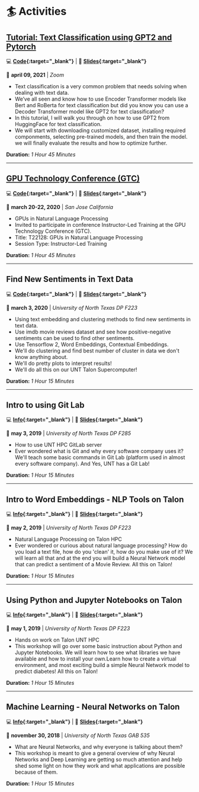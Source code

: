 # **:surfer: Activities**

## **[Tutorial: Text Classification using GPT2 and Pytorch](https://www.aicamp.ai/event/eventdetails/W2021040910)**

:computer: **[Code](https://github.com/gmihaila/ml_things/blob/master/notebooks/pytorch/gpt2_finetune_classification.ipynb){:target="_blank"}** | :movie_camera: **[Slides](https://gmihaila.github.io/docs/markdown/activities/text_classification_using_gpt2_and_pytorch/slides.html){:target="_blank"}**

:calendar: **april 09, 2021** |
*Zoom*

* Text classification is a very common problem that needs solving when dealing with text data.
* We’ve all seen and know how to use Encoder Transformer models like Bert and RoBerta for text classification but did you know you can use a Decoder Transformer model like GPT2 for text classification?
* In this tutorial, I will walk you through on how to use GPT2 from HuggingFace for text classification.
* We will start with downloading customized dataset, installing required componments, selecting pre-trained models, and then train the model. we will finally evaluate the results and how to optimize further.


**Duration:** *1 Hour 45 Minutes*

-------------------------



## **[GPU Technology Conference (GTC)](https://www.nvidia.com/en-us/gtc/)**

:computer: **[Code](https://github.com/gmihaila/gtc2020_instructor_training){:target="_blank"}** | :movie_camera: **[Slides](https://gmihaila.github.io/presentations/gtc2020.html){:target="_blank"}**

:calendar: **march 20-22, 2020** |
*San Jose California*

* GPUs in Natural Language Processing
* Invited to participate in conference Instructor-Led Training at the GPU Technology Conference (GTC).
* Title: T22128: GPUs in Natural Language Processing
* Session Type: Instructor-Led Training

**Duration:** *1 Hour 45 Minutes*

-------------------------

## **Find New Sentiments in Text Data**

:computer: **[Code](https://github.com/gmihaila/unt_hpc/tree/master/workshops/march_3_2019){:target="_blank"}** | 
:movie_camera: **[Slides](https://gmihaila.github.io/presentations/find_new_sentiment.html){:target="_blank"}**

:calendar: **march 3, 2020** |
*University of North Texas DP F223*

* Using text embedding and clustering methods to find new sentiments in text data.
* Use imdb movie reviews dataset and see how positive-negative sentiments can be used to find other sentiments.
* Use Tensorflow 2, Word Embeddings, Contextual Embeddings.
* We'll do clustering and find best number of cluster in data we don't know anything about.
* We'll do pretty plots to interpret results!
* We'll do all this on our UNT Talon Supercomputer!

**Duration:** *1 Hour 15 Minutes*

-------------------------

## **Intro to using Git Lab**

:computer: **[Info](https://unt-rits.github.io/){:target="_blank"}** | 
:movie_camera: **[Slides](https://gmihaila.github.io/presentations/talon_gitlab_intro.html){:target="_blank"}**

:calendar: **may 3, 2019** |
*University of North Texas DP F285*

* How to use UNT HPC GitLab server
* Ever wondered what is Git and why every software company uses it? We'll teach some basic commands in Git Lab (platform used in almost every software company). And Yes, UNT has a Git Lab!

**Duration:** *1 Hour 15 Minutes*

-------------------------

## **Intro to Word Embeddings - NLP Tools on Talon**

:computer: **[Info](https://unt-rits.github.io/){:target="_blank"}** | 
:movie_camera: **[Slides](https://gmihaila.github.io/presentations/talon_word_emb_intro.html){:target="_blank"}**

:calendar: **may 2, 2019** |
*University of North Texas DP F223*

* Natural Language Processing on Talon HPC
* Ever wondered or curious about natural language processing? How do you load a text file, how do you 'clean' it, how do you make use of it? We will learn all that and at the end you will build a Neural Network model that can predict a sentiment of a Movie Review. All this on Talon!

**Duration:** *1 Hour 15 Minutes*

-------------------------

## **Using Python and Jupyter Notebooks on Talon**

:computer: **[Info](https://unt-rits.github.io/){:target="_blank"}** | 
:movie_camera: **[Slides](https://gmihaila.github.io/presentations/talon_python_jupyter.html){:target="_blank"}**

:calendar: **may 1, 2019** |
*University of North Texas DP F223*

* Hands on work on Talon UNT HPC
* This workshop will go over some basic instruction about Python and Jupyter Notebooks. We will learn how to see what libraries we have available and how to install your own.Learn how to create a virtual environment, and most exciting build a simple Neural Network model to predict diabetes! All this on Talon!

**Duration:** *1 Hour 15 Minutes*

-------------------------

## **Machine Learning - Neural Networks on Talon**

:computer: **[Info](https://unt-rits.github.io){:target="_blank"}** | 
:movie_camera: **[Slides](https://gmihaila.github.io/presentations/deep_learning_workshop.html){:target="_blank"}**

:calendar: **november 30, 2018** |
*University of North Texas GAB 535*


* What are Neural Networks, and why everyone is talking about them?
* This workshop is meant to give a general overview of why Neural Networks and Deep Learning are getting so much attention and help shed some light on how they work and what applications are possible because of them.

**Duration:** *1 Hour 15 Minutes*

<br>
